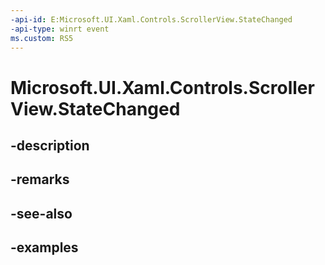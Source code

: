 ```yaml
---
-api-id: E:Microsoft.UI.Xaml.Controls.ScrollerView.StateChanged
-api-type: winrt event
ms.custom: RS5
---
```


<!-- Event syntax.
public event TypedEventHandler StateChanged<ScrollerView,  object>
-->

# Microsoft.UI.Xaml.Controls.ScrollerView.StateChanged

## -description

## -remarks

## -see-also

## -examples

